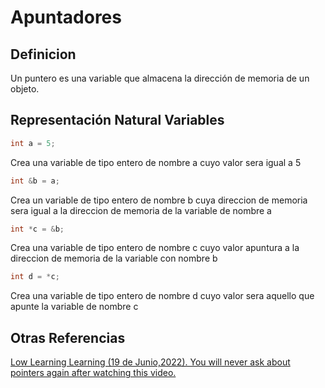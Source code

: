 # Apuntadores

## Definicion
Un puntero es una variable que
almacena la dirección de memoria de un
objeto.

## Representación Natural Variables

```cpp
int a = 5;
```
Crea una variable de tipo
entero de nombre a cuyo
valor sera igual a 5


```cpp
int &b = a;
```
Crea un variable de tipo entero de
nombre b cuya direccion de memoria
sera igual a la direccion de memoria de
la variable de nombre a

```cpp
int *c = &b;
```
Crea una variable de tipo
entero de nombre c cuyo
valor apuntura a la direccion
de memoria de la variable con
nombre b

```cpp
int d = *c;
```   
Crea una variable de tipo
entero de nombre d cuyo
valor sera aquello que apunte
la variable de nombre c

## Otras Referencias

[Low Learning Learning (19 de Junio,2022).
You will never ask about pointers again
after watching this video.](https://www.youtube.com/watch?v=2ybLD6_2gKM)